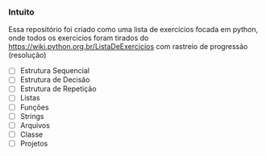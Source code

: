### Intuito 

Essa repositório foi criado como uma lista de exercicios focada em python, onde todos os exercicios foram tirados do https://wiki.python.org.br/ListaDeExercicios com rastreio de progressão (resolução)

- [ ] Estrutura Sequencial
- [ ] Estrutura de Decisão
- [ ] Estrutura de Repetição 
- [ ] Listas
- [ ] Funções
- [ ] Strings
- [ ] Arquivos
- [ ] Classe 
- [ ] Projetos